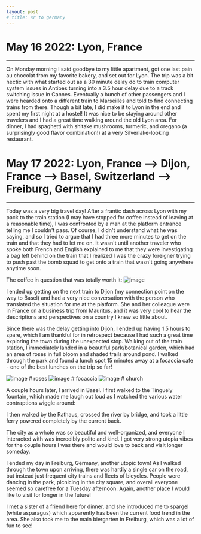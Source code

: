 ```yaml
---
layout: post
# title: sr to germany
---
```


# May 16 2022: Lyon, France
-------------------------------------------------------------------------------

On Monday morning I said goodbye to my little apartment, got one last pain
au chocolat from my favorite bakery, and set out for Lyon. The trip was a bit
hectic with what started out as a 30 minute delay do to train computer system
issues in Antibes turning into a 3.5 hour delay due to a track switching issue
in Cannes. Eventually a bunch of other passengers and I were hearded onto a 
different train to Marseilles and told to find connecting trains from there. 
Though a bit late, I did make it to Lyon in the end and spent my first night
at a hostel! It was nice to be staying around other travelers and I had a great
time walking around the old Lyon area. For dinner, I had spaghetti with 
shitake mushrooms, turmeric, and oregano (a surprisingly good flavor 
combination!) at a very Silverlake-looking restaurant.

# May 17 2022: Lyon, France --> Dijon, France --> Basel, Switzerland --> Freiburg, Germany
-------------------------------------------------------------------------------

Today was a very big travel day! After a frantic dash across Lyon with my pack 
to the train station (I may have stopped for coffee instead of leaving at a 
reasonable time), I was confronted by a man at the platform entrance telling me 
I couldn't pass. Of course, I didn't understand what he was saying, and so I 
tried to argue that I had three more minutes to get on the train and that they 
had to let me on. It wasn't until another traveler who spoke both French and 
English explained to me that they were investigating a bag left behind on the 
train that I realized I was the crazy foreigner trying to push past the bomb 
squad to get onto a train that wasn't going anywhere anytime soon.

The coffee in question that was totally worth it:
![image]()

I ended up getting on the next train to Dijon (my connection point on the way
to Basel) and had a very nice conversation with the person who translated the 
situation for me at the platform. She and her colleague were in France on a 
business trip from Mauritus, and it was very cool to hear the descriptions and 
perspectives on a country I knew so little about.

Since there was the delay getting into Dijon, I ended up having 1.5 hours to 
spare, which I am thankful for in retrospect because I had such a great time 
exploring the town during the unexpected stop. Walking out of the train station,
I immediately landed in a beautiful park/botanical garden, which had an area
of roses in full bloom and shaded trails around pond. I walked through the park
and found a lunch spot 15 minutes away at a focaccia cafe - one of the best
lunches on the trip so far!

![image]() # roses
![image]() # focaccia
![image]() # church

A couple hours later, I arrived in Basel. I first walked to the Tinguely
fountain, which made me laugh out loud as I watched the various water 
contraptions wiggle around:

I then walked by the Rathaus, crossed the river by bridge, and took a little 
ferry powered completely by the current back.

The city as a whole was so beautiful and well-organized, and everyone I 
interacted with was incredibly polite and kind. I got very strong utopia vibes
for the couple hours I was there and would love to back and visit longer
someday.

I ended my day in Freiburg, Germany, another utopic town! As I walked through 
the town upon arriving, there was hardly a single car on the road, but instead
just frequent city trains and fleets of bicycles. People were dancing in the
park, picnicing in the city square, and overall everyone seemed so carefree for 
a Tuesday afternoon. Again, another place I would like to visit for longer in
the future!

I met a sister of a friend here for dinner, and she introduced me to spargel 
(white asparagus) which apparently has been the current food trend in the area. 
She also took me to the main biergarten in Freiburg, which was a lot of fun to see!

